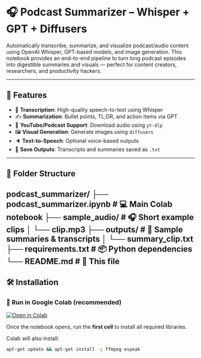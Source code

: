 # 🎧 Podcast Summarizer – Whisper + GPT + Diffusers

Automatically transcribe, summarize, and visualize podcast/audio content using OpenAI Whisper, GPT-based models, and image generation. This notebook provides an end-to-end pipeline to turn long podcast episodes into digestible summaries and visuals — perfect for content creators, researchers, and productivity hackers.

---

## 🚀 Features

- 🧠 **Transcription**: High-quality speech-to-text using Whisper
- ✍️ **Summarization**: Bullet points, TL;DR, and action items via GPT
- 🎥 **YouTube/Podcast Support**: Download audio using `yt-dlp`
- 🖼️ **Visual Generation**: Generate images using `diffusers`
- 🔈 **Text-to-Speech**: Optional voice-based outputs
- 💾 **Save Outputs**: Transcripts and summaries saved as `.txt`

---

## 📂 Folder Structure

podcast_summarizer/
├── podcast_summarizer.ipynb # 💻 Main Colab notebook
├── sample_audio/ # 🎧 Short example clips
│ └── clip.mp3
├── outputs/ # 📝 Sample summaries & transcripts
│ └── summary_clip.txt
├── requirements.txt # 📦 Python dependencies
└── README.md # 📘 This file
---

## 🛠️ Installation

### 🔄 Run in Google Colab (**recommended**)

[![Open in Colab](https://colab.research.google.com/assets/colab-badge.svg)](https://colab.research.google.com/github/YOUR_USERNAME/podcast-summarizer/blob/main/podcast_summarizer.ipynb)

Once the notebook opens, run the **first cell** to install all required libraries.

Colab will also install:
```bash
apt-get update && apt-get install -y ffmpeg espeak




